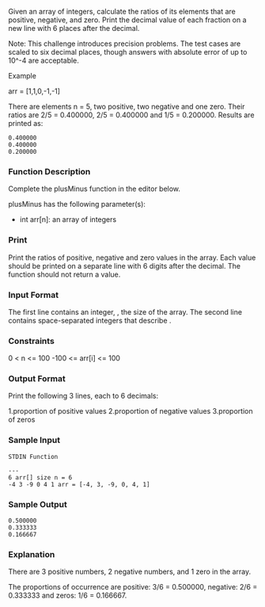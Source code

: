Given an array of integers, calculate the ratios of its elements that are positive, negative, and zero. Print the decimal value of each fraction on a new line with 6 places after the decimal.

Note: This challenge introduces precision problems. The test cases are scaled to six decimal places, though answers with absolute error of up to 10^-4 are acceptable.

Example

arr = [1,1,0,-1,-1]

There are elements n = 5, two positive, two negative and one zero. Their ratios are 2/5 = 0.400000, 2/5 = 0.400000 and 1/5 = 0.200000. Results are printed as:

```
0.400000
0.400000
0.200000
```

### Function Description

Complete the plusMinus function in the editor below.

plusMinus has the following parameter(s):

- int arr[n]: an array of integers

### Print

Print the ratios of positive, negative and zero values in the array. Each value should be printed on a separate line with 6 digits after the decimal. The function should not return a value.

### Input Format

The first line contains an integer, , the size of the array.
The second line contains space-separated integers that describe .

### Constraints

0 < n <= 100
-100 <= arr[i] <= 100

### Output Format

Print the following 3 lines, each to 6 decimals:

1.proportion of positive values
2.proportion of negative values
3.proportion of zeros

### Sample Input

```
STDIN Function

---
6 arr[] size n = 6
-4 3 -9 0 4 1 arr = [-4, 3, -9, 0, 4, 1]
```
### Sample Output

```
0.500000
0.333333
0.166667
```

### Explanation

There are 3 positive numbers, 2 negative numbers, and 1 zero in the array.

The proportions of occurrence are positive: 3/6 = 0.500000, negative: 2/6 = 0.333333 and zeros: 1/6 = 0.166667.


